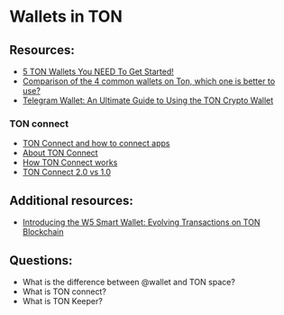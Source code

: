 # Wallets in TON

## Resources:

* [5 TON Wallets You NEED To Get Started!](https://www.youtube.com/watch?v=24Gw2sei8pI)
* [Comparison of the 4 common wallets on Ton, which one is better to use?](https://community.tonup.io/t/comparison-of-the-4-common-wallets-on-ton-which-one-is-better-to-use/288)
* [Telegram Wallet: An Ultimate Guide to Using the TON Crypto Wallet](https://www.gncrypto.news/news/telegram-wallet-an-ultimate-guide-to-using-the-ton-crypto-wallet/)

### TON connect
* [TON Connect and how to connect apps](https://wallet.helpscoutdocs.com/article/281-ton-connect-and-how-to-connect-apps)
* [About TON Connect](https://docs.ton.org/develop/dapps/ton-connect/overview)
* [How TON Connect works](https://docs.ton.org/develop/dapps/ton-connect/)
* [TON Connect 2.0 vs 1.0](https://docs.ton.org/develop/dapps/ton-connect/comparison)

## Additional resources:
* [Introducing the W5 Smart Wallet: Evolving Transactions on TON Blockchain](https://blog.ton.org/introducing-the-w5-smart-wallet-evolving-transactions-on-ton-blockchain)

## Questions:

* What is the difference between @wallet and TON space?
* What is TON connect?
* What is TON Keeper?
